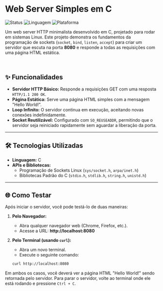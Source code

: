 # Web Server Simples em C

![Status](https://img.shields.io/badge/status-funcional-green)
![Linguagem](https://img.shields.io/badge/linguagem-C-blue)
![Plataforma](https://img.shields.io/badge/plataforma-Linux-orange)

Um web server HTTP minimalista desenvolvido em C, projetado para rodar em sistemas Linux. Este projeto demonstra os fundamentos da programação de sockets (`socket`, `bind`, `listen`, `accept`) para criar um servidor que escuta na porta **8080** e responde a todas as requisições com uma página HTML estática.

<br>

## ✨ Funcionalidades

-   **Servidor HTTP Básico:** Responde a requisições GET com uma resposta `HTTP/1.1 200 OK`.
-   **Página Estática:** Serve uma página HTML simples com a mensagem "Hello World!".
-   **Loop Infinito:** O servidor continua em execução, aceitando novas conexões indefinidamente.
-   **Socket Reutilizável:** Configurado com `SO_REUSEADDR`, permitindo que o servidor seja reiniciado rapidamente sem aguardar a liberação da porta.

---

## 🛠️ Tecnologias Utilizadas

-   **Linguagem:** C
-   **APIs e Bibliotecas:**
    -   Programação de Sockets Linux (`sys/socket.h`, `arpa/inet.h`)
    -   Bibliotecas Padrão do C (`stdio.h`, `stdlib.h`, `string.h`, `unistd.h`)

---



## 🌐 Como Testar

Após iniciar o servidor, você pode testá-lo de duas maneiras:

1.  **Pelo Navegador:**
    -   Abra qualquer navegador web (Chrome, Firefox, etc.).
    -   Acesse a URL: **http://localhost:8080**

2.  **Pelo Terminal (usando `curl`):**
    -   Abra um novo terminal.
    -   Execute o seguinte comando:
    ```bash
    curl http://localhost:8080
    ```

Em ambos os casos, você deverá ver a página HTML "Hello World!" sendo retornada pelo servidor. Para parar o servidor, volte ao terminal onde ele está rodando e pressione `Ctrl + C`.
